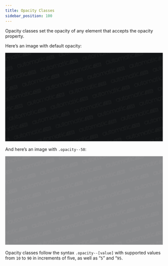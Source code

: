 ```yaml
---
title: Opacity Classes
sidebar_position: 100
---
```


Opacity classes set the opacity of any element that accepts the opacity property.

Here’s an image with default opacity:

![](img/ACSS-Repeating.webp)

And here’s an image with `.opacity--50`:

![](img/ACSS-Repeating-50.jpg)

Opacity classes follow the syntax `.opacity--[value]` with supported values from `10` to `90` in increments of five, as well as “`5`” and “`95`.

